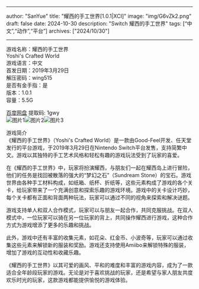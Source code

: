 
---
author: "SanYue"
title: "耀西的手工世界[1.0.1|XCI]"
image: "img/G6vZk2.png"
draft: false
date: 2024-10-30
description: "Switch 耀西的手工世界"
tags: [“中文”,“动作”,“平台”]
archives: ["2024/10/30"]

---

游戏名称：耀西的手工世界   
Yoshi's Crafted World    
游戏语言：中文  
首发日期：2019年3月29日  
解压密码：wing515  
是否有金手指：是  
版本：1.0.1   
容量：5.5G

[百度网盘](https://pan.baidu.com/s/1qx4lm52eOa5PSNWkuNkuBA) 提取码: 1gwy  
![图片1](img/qheruwvbnbupoixr6ats.jpg)![图片2](img/asprqhdobebphdin49f1.jpg)![图片3](img/ttlg4zb8jrwhjxew9erk.jpg)  

游戏简介  
《耀西的手工世界》（Yoshi's Crafted World）是一款由Good-Feel开发、任天堂发行的平台游戏，于2019年3月29日在Nintendo Switch平台发售，支持简繁中文。游戏以其独特的手工艺术风格和轻松有趣的游戏玩法受到了玩家的喜爱。

在《耀西的手工世界》中，玩家将扮演耀西，与朋友们一起在耀西岛上进行冒险，他们的任务是找回被散落的强大的“梦幻之石”（Sundream Stone）的宝石。游戏世界由各种手工材料构成，如纸箱、纸杯、折纸等，这些元素构成了游戏的各个关卡，给玩家带来了一个充满创意和探索乐趣的游戏环境。游戏中的关卡设计巧妙，每个关卡都有正面和背面两种玩法，玩家可以通过不同的视角来探索和解决谜题。

游戏支持单人和双人合作模式，玩家可以与朋友一起合作，共同克服挑战。在双人模式中，一位玩家可以骑在另一位玩家的背上，共同操作耀西进行游戏，这种合作方式为游戏增添了更多的乐趣和挑战。

此外，游戏中还有丰富的收集元素，如花朵、红金币、小波奇等，玩家可以通过收集这些元素来解锁新的服装和奖励。游戏还支持使用Amiibo来解锁特殊的服装，增加了游戏的互动性和收藏乐趣。

《耀西的手工世界》以其可爱的画风、平和的难度和丰富的游戏内容，成为了一款适合全年龄段玩家的游戏。无论是对于喜欢挑战的玩家，还是希望与家人朋友共度欢乐时光的玩家，这款游戏都能提供愉悦的游戏体验。

